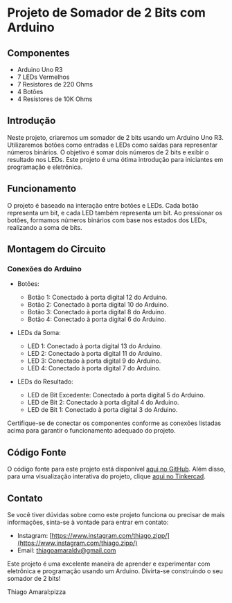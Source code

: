 # Projeto de Somador de 2 Bits com Arduino

## Componentes

- Arduino Uno R3
- 7 LEDs Vermelhos
- 7 Resistores de 220 Ohms
- 4 Botões
- 4 Resistores de 10K Ohms

## Introdução

Neste projeto, criaremos um somador de 2 bits usando um Arduino Uno R3. Utilizaremos botões como entradas e LEDs como saídas para representar números binários. O objetivo é somar dois números de 2 bits e exibir o resultado nos LEDs. Este projeto é uma ótima introdução para iniciantes em programação e eletrônica.

## Funcionamento

O projeto é baseado na interação entre botões e LEDs. Cada botão representa um bit, e cada LED também representa um bit. Ao pressionar os botões, formamos números binários com base nos estados dos LEDs, realizando a soma de bits.

## Montagem do Circuito

### Conexões do Arduino

- Botões:
  - Botão 1: Conectado à porta digital 12 do Arduino.
  - Botão 2: Conectado à porta digital 10 do Arduino.
  - Botão 3: Conectado à porta digital 8 do Arduino.
  - Botão 4: Conectado à porta digital 6 do Arduino.

- LEDs da Soma:
  - LED 1: Conectado à porta digital 13 do Arduino.
  - LED 2: Conectado à porta digital 11 do Arduino.
  - LED 3: Conectado à porta digital 9 do Arduino.
  - LED 4: Conectado à porta digital 7 do Arduino.

- LEDs do Resultado:
  - LED de Bit Excedente: Conectado à porta digital 5 do Arduino.
  - LED de Bit 2: Conectado à porta digital 4 do Arduino.
  - LED de Bit 1: Conectado à porta digital 3 do Arduino.

Certifique-se de conectar os componentes conforme as conexões listadas acima para garantir o funcionamento adequado do projeto.

## Código Fonte

O código fonte para este projeto está disponível [aqui no GitHub](https://github.com/ThiagoFAm/Somador-de-2bits-ino?tab=readme-ov-file). Além disso, para uma visualização interativa do projeto, clique [aqui no Tinkercad](https://www.tinkercad.com/things/iBgTi3ulpCg).

## Contato

Se você tiver dúvidas sobre como este projeto funciona ou precisar de mais informações, sinta-se à vontade para entrar em contato:

- Instagram: [https://www.instagram.com/thiago.zipp/](https://www.instagram.com/thiago.zipp/)
- Email: thiagoamaraldv@gmail.com

Este projeto é uma excelente maneira de aprender e experimentar com eletrônica e programação usando um Arduino. Divirta-se construindo o seu somador de 2 bits!

Thiago Amaral:pizza
